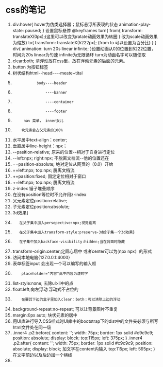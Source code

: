 # css的笔记
1.  div:hover{      hover为伪类选择器；鼠标悬浮所表现的状态
        animation-play-state: paused;
     } 设置鼠标悬停
    @keyframes turn{
        from{
            transform: translateX(0px);(这里可以改变为ratate动画效果为转圈
        }                               改为scale动画效果为缩放)
        to{
            transform: translateX(5222px); (from to 可以设置为百分比)
        }
     }
     div{
        animation: turn 20s linear infinite;
     }设置动画从0的位置到5222位置，时间为20s linear为匀速 infinite为无限循环
     turn为动画名字可以随便取
2.  clear:both; 清浮动放在css里，放在浮动元素的后面的元素。
3.  button 为按钮标签     
4.  树状结构html--head----meate+tital
5.                body----header
6.                    ----banner
7.                    ----container
8.                    ----footer
9.          nav 菜单， inner女儿
10.         块元素会占父元素的100%
11. 水平居中text-align：center;
12. 垂直居中line-height：npx；
13. --pasition-relative;    原来的位置--相对于自身进行定位
14. --left:npx; right:npx;  不脱离文档流--他的位置还在
15. ==pasition-absolute;  绝对定位从网页的（0.0）开始
16. ==left:npx; top:npx;  脱离文档流
17. ++pasition:fixed;    固定定位相对于窗口
18. ++left:npx; top:npx; 脱离文档流
19. z-index  锤子堆叠顺序
20. 在没有position等位时不允许用z-index
21. 父元素定位position:relative;
22. 子元素定位position:absolute;
23. 3d效果{
24.        在父子集中加入persepective:npx;视觉距离
25.        在父子集中加入transform-style:preserve-3d给子集一个3d效果}
26.        在子集中加入backface-visibility:hidden;当在背面时隐藏
27. transform-origin:center;定圆心居中 或者center可以为(npx npx）的形式
28. 访问本地电脑{127.0.0.1:4000} 
29. 表单标签input 会出现一个可以编写的输入框
30.         placeholder="内容"此中内容为虚的字
31. list-style:none; 去除ul>li中的点
32. float:left;向左浮动 浮动式不占位的
33.         在要其下边的盒子里加入clear：both；可以清除上边的浮动
34. background-repeat:no-repeat; 可以让背景图片不重复
35. margin:0px auto;  块状元素的居中
36. 用UI库进行导入CSS样式时UI库中的bootstrap下的dist中的文件夹必须与所写html文件处在同一级
37. .inner4 .p2:before{
    content: '';
    width: 75px;
    border: 1px solid #c9c9c9;
    position: absolute;
    display: block;
    top:115px;
    left: 375px;
}
.inner4 .p2:after{
    content: '';
    width: 75px;
    border: 1px solid #c9c9c9;
    position: absolute;
    display: block;     加文字在content内输入
    top:115px;
    left: 595px;
}                   在文字前边以及后边加一个横线
38. 